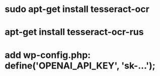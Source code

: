 # sudo apt-get install tesseract-ocr
# apt-get install tesseract-ocr-rus
# add wp-config.php: define('OPENAI_API_KEY', 'sk-...');
